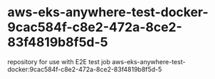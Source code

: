 # aws-eks-anywhere-test-docker-9cac584f-c8e2-472a-8ce2-83f4819b8f5d-5
repository for use with E2E test job aws-eks-anywhere-test-docker:9cac584f-c8e2-472a-8ce2-83f4819b8f5d-5
